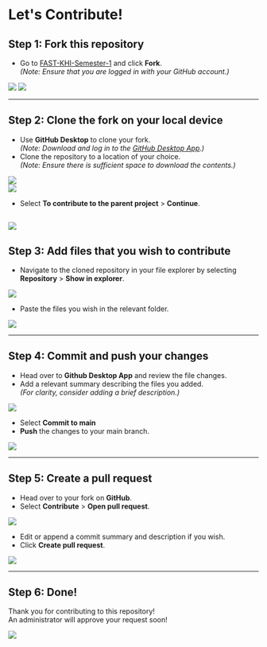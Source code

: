 # Let's Contribute!

## Step 1: Fork this repository
- Go to [FAST-KHI-Semester-1](https://github.com/MuxammilSidd/FAST-KHI-Semester-1) and click **Fork**.  
  *(Note: Ensure that you are logged in with your GitHub account.)*

<img src="https://github.com/MuxammilSidd/FAST-KHI-Semester-1/raw/refs/heads/assets/media-assets/contributing/forking01.png"></img>
<img src="https://github.com/MuxammilSidd/FAST-KHI-Semester-1/raw/refs/heads/assets/media-assets/contributing/forking02.png"></img>

---

## Step 2: Clone the fork on your local device
- Use **GitHub Desktop** to clone your fork.  
  *(Note: Download and log in to the [GitHub Desktop App](https://desktop.github.com/download/).)*
- Clone the repository to a location of your choice.  
  *(Note: Ensure there is sufficient space to download the contents.)*

<img src="https://github.com/MuxammilSidd/FAST-KHI-Semester-1/raw/refs/heads/assets/media-assets/contributing/cloning01.png"></img>  
<img src="https://github.com/MuxammilSidd/FAST-KHI-Semester-1/raw/refs/heads/assets/media-assets/contributing/cloning02.png"></img>
- Select **To contribute to the parent project** > **Continue**.

<img src="https://github.com/MuxammilSidd/FAST-KHI-Semester-1/raw/refs/heads/assets/media-assets/contributing/cloning03.png"></img>
---

## Step 3: Add files that you wish to contribute
- Navigate to the cloned repository in your file explorer by selecting **Repository** > **Show in explorer**.

<img src="https://github.com/MuxammilSidd/FAST-KHI-Semester-1/raw/refs/heads/assets/media-assets/contributing/navigate.png"></img>
- Paste the files you wish in the relevant folder.

<img src="https://github.com/MuxammilSidd/FAST-KHI-Semester-1/raw/refs/heads/assets/media-assets/contributing/addFile.png"></img>



---

## Step 4: Commit and push your changes
- Head over to **Github Desktop App** and review the file changes.
- Add a relevant summary describing the files you added.  
  *(For clarity, consider adding a brief description.)*

<img src="https://github.com/MuxammilSidd/FAST-KHI-Semester-1/raw/refs/heads/assets/media-assets/contributing/commit01.png"></img>
- Select **Commit to main**
- **Push** the changes to your main branch.

<img src="https://github.com/MuxammilSidd/FAST-KHI-Semester-1/raw/refs/heads/assets/media-assets/contributing/push.png"></img>

---

## Step 5: Create a pull request
- Head over to your fork on **GitHub**.  
- Select **Contribute** > **Open pull request**.

<img src="https://github.com/MuxammilSidd/FAST-KHI-Semester-1/raw/refs/heads/assets/media-assets/contributing/pullReq01.png"></img>

- Edit or append a commit summary and description if you wish.
- Click **Create pull request**.

<img src="https://github.com/MuxammilSidd/FAST-KHI-Semester-1/raw/refs/heads/assets/media-assets/contributing/pullReq02.png"></img>

---
## Step 6: Done!
Thank you for contributing to this repository!  
An administrator will approve your request soon!

<img src="https://github.com/MuxammilSidd/FAST-KHI-Semester-1/raw/refs/heads/assets/media-assets/contributing/pullReqConfirm.png"></img>
